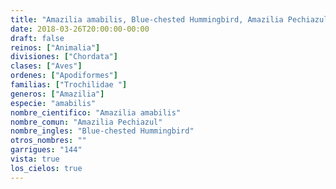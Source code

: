 ```yaml
---
title: "Amazilia amabilis, Blue-chested Hummingbird, Amazilia Pechiazul"
date: 2018-03-26T20:00:00-00:00
draft: false
reinos: ["Animalia"]
divisiones: ["Chordata"]
clases: ["Aves"]
ordenes: ["Apodiformes"]
familias: ["Trochilidae "]
generos: ["Amazilia"]
especie: "amabilis"
nombre_cientifico: "Amazilia amabilis"
nombre_comun: "Amazilia Pechiazul"
nombre_ingles: "Blue-chested Hummingbird"
otros_nombres: ""
garrigues: "144"
vista: true
los_cielos: true
---
```

